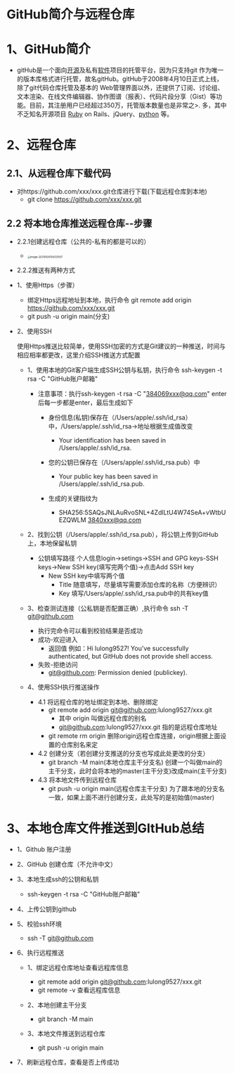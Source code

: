# GitHub简介与远程仓库

# 1、GitHub简介

+  gitHub是一个面向[开源](https://link.jianshu.com?t=https%3A%2F%2Fbaike.baidu.com%2Fitem%2F%25E5%25BC%2580%25E6%25BA%2590%2F20720669)及私有[软件](https://link.jianshu.com?t=https%3A%2F%2Fbaike.baidu.com%2Fitem%2F%25E8%25BD%25AF%25E4%25BB%25B6%2F12053)项目的托管平台，因为只支持git 作为唯一的版本库格式进行托管，故名gitHub。gitHub于2008年4月10日正式上线，除了git代码仓库托管及基本的 Web管理界面以外，还提供了订阅、讨论组、文本渲染、在线文件编辑器、协作图谱（报表）、代码片段分享（Gist）等功能。目前，其注册用户已经超过350万，托管版本数量也是非常之>. 多，其中不乏知名开源项目 [Ruby](https://link.jianshu.com?t=https%3A%2F%2Fbaike.baidu.com%2Fitem%2FRuby%2F11419) on Rails、jQuery、[python](https://link.jianshu.com?t=https%3A%2F%2Fbaike.baidu.com%2Fitem%2Fpython%2F407313) 等。

# 2、远程仓库

## 2.1、从远程仓库下载代码

+ 对https://github.com/xxx/xxx.git仓库进行下载(下载远程仓库到本地)
  + git clone https://github.com/xxx/xxx.git

## 2.2 将本地仓库推送远程仓库--步骤

+ 2.2.1创建远程仓库（公共的-私有的都是可以的）
  + <img src="/Users/apple/Library/Application Support/typora-user-images/image-20210926104531937.png" alt="image-20210926104531937" style="zoom:40%;" />

+  2.2.2推送有两种方式

  + 1、使用Https（步骤）

    + 绑定Https远程地址到本地，执行命令 git remote add origin https://github.com/xxx/xxx.git
    + git push -u origin main(分支)

  + 2、使用SSH

    使用Https推送比较简单，使用SSH加密的方式是Git建议的一种推送，时间与相应相率都更改，这里介绍SSH推送方式配置

    + 1、使用本地的Git客户端生成SSH公钥与私钥，执行命令 ssh-keygen -t rsa -C "GitHub账户邮箱"

      + 注意事项：执行ssh-keygen -t rsa -C "384069xxx@qq.com" enter后每一步都是enter，最后生成如下

        + 身份信息(私钥)保存在（/Users/apple/.ssh/id_rsa）中，/Users/apple/.ssh/id_rsa->地址根据生成值改变
          + Your identification has been saved in /Users/apple/.ssh/id_rsa.   

        + 您的公钥已保存在（/Users/apple/.ssh/id_rsa.pub）中
          + Your public key has been saved in /Users/apple/.ssh/id_rsa.pub.

        + 生成的关键指纹为
          + SHA256:5SAQsJNLAuRvoSNL+4ZdlLtU4W74SeA+vWtbUEZQWLM 3840xxx@qq.com

    + 2、找到公钥（/Users/apple/.ssh/id_rsa.pub），将公钥上传到GitHub上，本地保留私钥

      + 公钥填写路径 个人信息login->setings->SSH and GPG keys-SSH keys->New SSH key(填写完两个值)->点击Add SSH key
        + New SSH key中填写两个值
          + Title 随意填写，尽量填写需要添加仓库的名称（方便辨识）
          + Key 填写/Users/apple/.ssh/id_rsa.pub中的共有key值

    + 3、检查测试连接（公私钥是否配置正确）,执行命令 ssh -T git@github.com

      + 执行完命令可以看到校验结果是否成功
      + 成功-欢迎进入
        + 返回值 例如：Hi lulong9527! You've successfully authenticated, but GitHub does not provide shell access.
      + 失败-拒绝访问
        + git@github.com: Permission denied (publickey).

    + 4、使用SSH执行推送操作

      + 4.1 将远程仓库的地址绑定到本地、删除绑定
        + git remote add origin git@github.com:lulong9527/xxx.git
          + 其中 origin 叫做远程仓库的别名
          + git@github.com:lulong9527/xxx.git   指的是远程仓库地址
        +  git remote rm origin   删除origin远程仓库连接，origin根据上面设置的仓库别名来定
      + 4.2 创建分支（若创建分支推送的分支也写成此处更改的分支）
        + git branch -M main(本地仓库主干分支名)   创建一个叫做main的主干分支，此时会将本地的master(主干分支)改成main(主干分支)
      + 4.3 将本地文件传到远程仓库
        + git push -u origin main(远程仓库主干分支)   为了跟本地的分支名一致，如果上面不进行创建分支，此处写的是初始值(master)

# 3、本地仓库文件推送到GItHub总结

+ 1、Github 账户注册 

+ 2、GitHub 创建仓库（不允许中文）
+ 3、本地生成ssh的公钥和私钥
  +  ssh-keygen -t rsa -C "GitHub账户邮箱"

+ 4、上传公钥到github
+ 5、校验ssh环境
  + ssh -T git@github.com

+ 6、执行远程推送

  + 1、绑定远程仓库地址查看远程库信息
    + git remote add origin git@github.com:lulong9527/xxx.git
    + git remote -v 查看远程库信息
  + 2、本地创建主干分支
    + git branch -M main

  + 3、本地文件推送到远程仓库
    + git push -u origin main

+ 7、刷新远程仓库，查看是否上传成功

